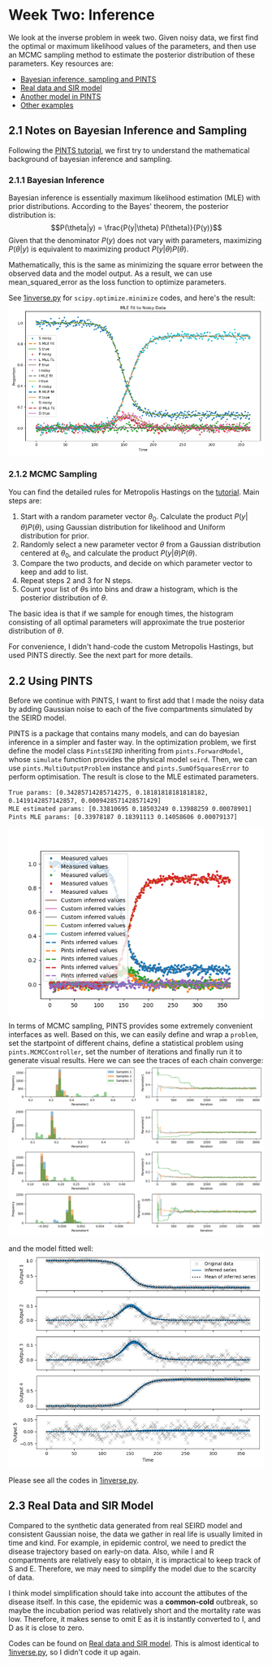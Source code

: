 # Week Two: Inference
We look at the inverse problem in week two. Given noisy data, we first find the optimal or maximum likelihood values of the parameters, and then use an MCMC sampling method to estimate the posterior distribution of these parameters. Key resources are:
- [Bayesian inference, sampling and PINTS](https://github.com/pints-team/pints/blob/main/examples/stats/beginners-tutorial.ipynb)
- [Real data and SIR model](https://github.com/pints-team/pints/blob/main/examples/toy/model-sir.ipynb)
- [Another model in PINTS](https://github.com/pints-team/pints/blob/main/examples/toy/model-fitzhugh-nagumo.ipynb)
- [Other examples](https://github.com/pints-team/pints/tree/main/examples/toy)

## 2.1 Notes on Bayesian Inference and Sampling
Following the [PINTS tutorial](https://github.com/pints-team/pints/blob/main/examples/stats/beginners-tutorial.ipynb), we first try to understand the mathematical background of bayesian inference and sampling.
### 2.1.1 Bayesian Inference
Bayesian inference is essentially maximum likelihood estimation (MLE) with prior distributions. According to the Bayes' theorem, the posterior distribution is: 
$$P(\theta|y) = \frac{P(y|\theta) P(\theta)}{P(y)}$$ Given that the denominator $P(y)$ does not vary with parameters, maximizing $P(\theta|y)$ is equivalent to maximizing product $P(y|\theta) P(\theta)$. 

Mathematically, this is the same as minimizing the square error between the observed data and the model output. As a result, we can use mean_squared_error as the loss function to optimize parameters.

See [1inverse.py](1inverse.py) for `scipy.optimize.minimize` codes, and here's the result:
![2mle.png](2mle.png)

### 2.1.2 MCMC Sampling
You can find the detailed rules for Metropolis Hastings on the [tutorial](https://github.com/pints-team/pints/blob/main/examples/stats/beginners-tutorial.ipynb). Main steps are:
1. Start with a random parameter vector $\theta_0$. Calculate the product $P(y|\theta) P(\theta)$, using Gaussian distribution for likelihood and Uniform distribution for prior.
2. Randomly select a new parameter vector $\theta$ from a Gaussian distribution centered at $\theta_0$, and calculate the product $P(y|\theta) P(\theta)$.
3. Compare the two products, and decide on which parameter vector to keep and add to list.
4. Repeat steps 2 and 3 for N steps.
5. Count your list of $\theta$s into bins and draw a histogram, which is the posterior distribution of $\theta$.

The basic idea is that if we sample for enough times, the histogram consisting of all optimal parameters will approximate the true posterior distribution of $\theta$.

For convenience, I didn't hand-code the custom Metropolis Hastings, but used PINTS directly. See the next part for more details.

## 2.2 Using PINTS
Before we continue with PINTS, I want to first add that I made the noisy data by adding Gaussian noise to each of the five compartments simulated by the SEIRD model.

PINTS is a package that contains many models, and can do bayesian inference in a simpler and faster way. In the optimization problem, we first define the model class `PintsSEIRD` inheriting from `pints.ForwardModel`, whose `simulate` function provides the physical model `seird`. Then, we can use `pints.MultiOutputProblem` instance and `pints.SumOfSquaresError` to perform optimisation. The result is close to the MLE estimated parameters.
```
True params: [0.34285714285714275, 0.18181818181818182, 0.1419142857142857, 0.0009428571428571429]
MLE estimated params: [0.33810695 0.18503249 0.13988259 0.00078901]
Pints MLE params: [0.33978187 0.18391113 0.14058606 0.00079137]
```
![3pints.png](3pints.png)
In terms of MCMC sampling, PINTS provides some extremely convenient interfaces as well. Based on this, we can easily define and wrap a `problem`, set the startpoint of different chains, define a statistical problem using `pints.MCMCController`, set the number of iterations and finally run it to generate visual results. Here we can see the traces of each chain converge:
![4mcmc_params.png](4mcmc_params.png)

and the model fitted well:
![5mcmc_seird.png](5mcmc_seird.png)

Please see all the codes in [1inverse.py](1inverse.py).

## 2.3 Real Data and SIR Model
Compared to the synthetic data generated from real SEIRD model and consistent Gaussian noise, the data we gather in real life is usually limited in time and kind. For example, in epidemic control, we need to predict the disease trajectory based on early-on data. Also, while I and R compartments are relatively easy to obtain, it is impractical to keep track of S and E. Therefore, we may need to simplify the model due to the scarcity of data.

I think model simplification should take into account the attibutes of the disease itself. In this case, the epidemic was a **common-cold** outbreak, so maybe the incubation period was relatively short and the mortality rate was low. Therefore, it makes sense to omit E as it is instantly converted to I, and D as it is close to zero.

Codes can be found on [Real data and SIR model](https://github.com/pints-team/pints/blob/main/examples/toy/model-sir.ipynb). This is almost identical to [1inverse.py](1inverse.py), so I didn't code it up again.
